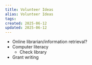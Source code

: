 ```yaml
---
title: Volunteer Ideas
alias: Volunteer Ideas
tags:
created: 2025-06-12
updated: 2025-06-12
---
```


- Online librarian/information retrieval?
- Computer literacy
	- Check library
- Grant writing